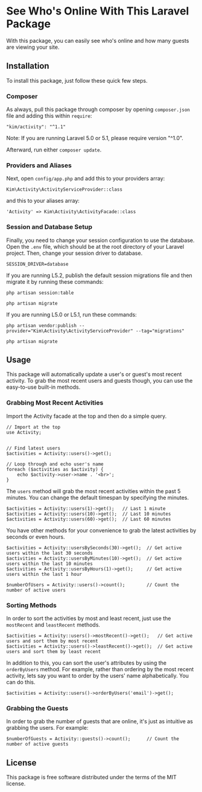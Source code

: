 # See Who's Online With This Laravel Package

With this package, you can easily see who's online and how many guests are viewing your site.

## Installation

To install this package, just follow these quick few steps.

### Composer

As always, pull this package through composer by opening `composer.json` file and adding this within `require`:

```
"kim/activity": "^1.1"
```

Note: If you are running Laravel 5.0 or 5.1, please require version "^1.0".

Afterward, run either `composer update`.

### Providers and Aliases

Next, open `config/app.php` and add this to your providers array:

```
Kim\Activity\ActivityServiceProvider::class
```

and this to your aliases array:

```
'Activity' => Kim\Activity\ActivityFacade::class
```

### Session and Database Setup

Finally, you need to change your session configuration to use the database. Open the `.env` file, which should be at the root directory of your Laravel project. Then, change your session driver to database.

```
SESSION_DRIVER=database
```

If you are running L5.2, publish the default session migrations file and then migrate it by running these commands:

```
php artisan session:table

php artisan migrate
```

If you are running L5.0 or L5.1, run these commands:

```
php artisan vendor:publish --provider="Kim\Activity\ActivityServiceProvider" --tag="migrations"

php artisan migrate
```

## Usage

This package will automatically update a user's or guest's most recent activity. To grab the most recent users and guests though, you can use the easy-to-use built-in methods.

### Grabbing Most Recent Activities

Import the Activity facade at the top and then do a simple query.

```
// Import at the top
use Activity;


// Find latest users
$activities = Activity::users()->get();

// Loop through and echo user's name
foreach ($activities as $activity) {
    echo $activity->user->name . '<br>';
}
```

The `users` method will grab the most recent activities within the past 5 minutes. You can change the default timespan by specifying the minutes.

```
$activities = Activity::users(1)->get();   // Last 1 minute
$activities = Activity::users(10)->get();  // Last 10 minutes
$activities = Activity::users(60)->get();  // Last 60 minutes
```

You have other methods for your convenience to grab the latest activities by seconds or even hours.

```
$activities = Activity::usersBySeconds(30)->get();  // Get active users within the last 30 seconds
$activities = Activity::usersByMinutes(10)->get();  // Get active users within the last 10 minutes
$activities = Activity::usersByHours(1)->get();     // Get active users within the last 1 hour

$numberOfUsers = Activity::users()->count();        // Count the number of active users
```

### Sorting Methods

In order to sort the activities by most and least recent, just use the `mostRecent` and `leastRecent` methods.

```
$activities = Activity::users()->mostRecent()->get();   // Get active users and sort them by most recent
$activities = Activity::users()->leastRecent()->get();  // Get active users and sort them by least recent
```

In addition to this, you can sort the user's attributes by using the `orderByUsers` method. For example, rather than ordering by the most recent activity, lets say you want to order by the users' name alphabetically. You can do this.

```
$activities = Activity::users()->orderByUsers('email')->get();
```

### Grabbing the Guests

In order to grab the number of guests that are online, it's just as intuitive as grabbing the users. For example:

```
$numberOfGuests = Activity::guests()->count();      // Count the number of active guests
```

## License

This package is free software distributed under the terms of the MIT license.
